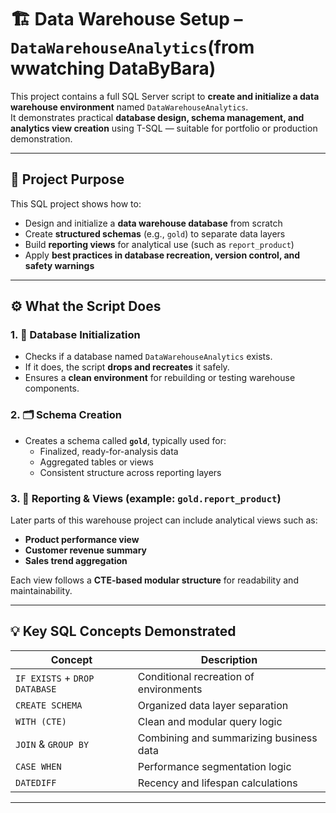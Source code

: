 # 🏗️ Data Warehouse Setup – `DataWarehouseAnalytics`(from wwatching DataByBara)

This project contains a full SQL Server script to **create and initialize a data warehouse environment** named `DataWarehouseAnalytics`.  
It demonstrates practical **database design, schema management, and analytics view creation** using T-SQL — suitable for portfolio or production demonstration.

---

## 🎯 Project Purpose

This SQL project shows how to:

- Design and initialize a **data warehouse database** from scratch  
- Create **structured schemas** (e.g., `gold`) to separate data layers  
- Build **reporting views** for analytical use (such as `report_product`)  
- Apply **best practices in database recreation, version control, and safety warnings**

---

## ⚙️ What the Script Does

### 1. 🧱 Database Initialization
- Checks if a database named `DataWarehouseAnalytics` exists.  
- If it does, the script **drops and recreates** it safely.  
- Ensures a **clean environment** for rebuilding or testing warehouse components.

### 2. 🗂️ Schema Creation
- Creates a schema called **`gold`**, typically used for:
  - Finalized, ready-for-analysis data
  - Aggregated tables or views
  - Consistent structure across reporting layers

### 3. 🧮 Reporting & Views (example: `gold.report_product`)
Later parts of this warehouse project can include analytical views such as:
- **Product performance view**
- **Customer revenue summary**
- **Sales trend aggregation**

Each view follows a **CTE-based modular structure** for readability and maintainability.

---

## 💡 Key SQL Concepts Demonstrated

| Concept | Description |
|----------|--------------|
| `IF EXISTS` + `DROP DATABASE` | Conditional recreation of environments |
| `CREATE SCHEMA` | Organized data layer separation |
| `WITH (CTE)` | Clean and modular query logic |
| `JOIN` & `GROUP BY` | Combining and summarizing business data |
| `CASE WHEN` | Performance segmentation logic |
| `DATEDIFF` | Recency and lifespan calculations |

---


